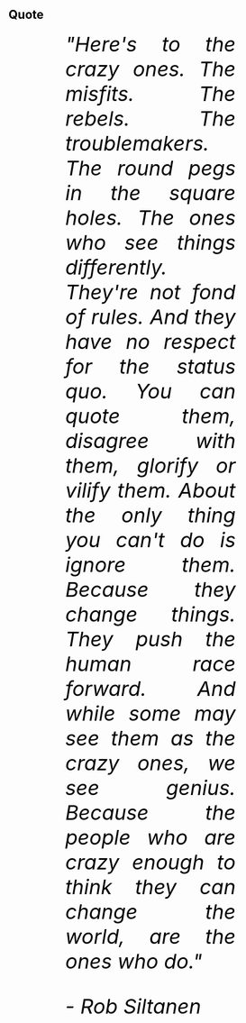 <h2 style="color: black;">Quote</h2>

<div style="font-style: italic; font-size: 36px; color: black; text-align: justify; width: 60%; margin: 0% 20% 0% 20%;">
"Here's to the crazy ones. The misfits. The rebels. The troublemakers. The round pegs in the square holes. The ones who see things differently. They're not fond of rules. And they have no respect for the status quo. You can quote them, disagree with them, glorify or vilify them. About the only thing you can't do is ignore them. Because they change things. They push the human race forward. And while some may see them as the crazy ones, we see genius. Because the people who are crazy enough to think they can change the world, are the ones who do."

\- Rob Siltanen
</div>

